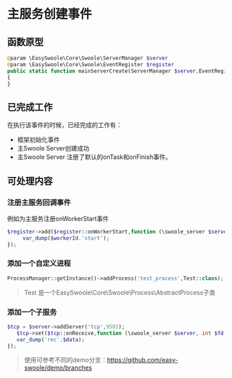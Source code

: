# 主服务创建事件

## 函数原型
```php
@param \EasySwoole\Core\Swoole\ServerManager $server
@param \EasySwoole\Core\Swoole\EventRegister $register
public static function mainServerCreate(ServerManager $server,EventRegister $register): void
{
}
```
## 已完成工作
在执行该事件的时候，已经完成的工作有：
- 框架初始化事件
- 主Swoole Server创建成功
- 主Swoole Server 注册了默认的onTask和onFinish事件。

## 可处理内容

### 注册主服务回调事件
例如为主服务注册onWorkerStart事件
```php
$register->add($register::onWorkerStart,function (\swoole_server $server,int $workerId){
     var_dump($workerId.'start');      
});
```
### 添加一个自定义进程
```php
ProcessManager::getInstance()->addProcess('test_process',Test::class);
```
> Test 是一个EasySwoole\Core\Swoole\Process\AbstractProcess子类

### 添加一个子服务
```php
$tcp = $server->addServer('tcp',9502);
   $tcp->set($tcp::onReceive,function (\swoole_server $server, int $fd, int $reactor_id, string $data){
   var_dump('rec'.$data);
});
```

> 使用可参考不同的demo分支：https://github.com/easy-swoole/demo/branches